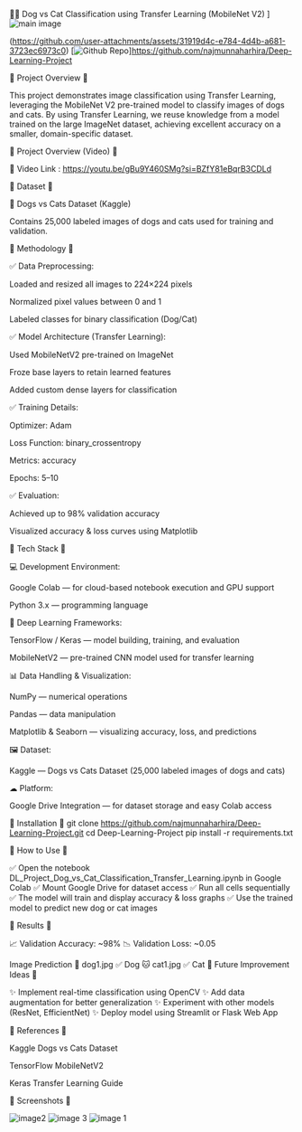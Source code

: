 🐶🐱 Dog vs Cat Classification using Transfer Learning (MobileNet V2)
]
![main image ](https://github.com/user-attachments/assets/bc9d4e90-7f7c-4ea4-84bf-77e95ce23430)

(https://github.com/user-attachments/assets/31919d4c-e784-4d4b-a681-3723ec6973c0) [![Github Repo](https://img.shields.io/badge/GitHub-najmunnaharhira%2FDeep--Learning--Project-blue?logo=github)]https://github.com/najmunnaharhira/Deep-Learning-Project

🔹 Project Overview 🔹

This project demonstrates image classification using Transfer Learning, leveraging the MobileNet V2 pre-trained model to classify images of dogs and cats.
By using Transfer Learning, we reuse knowledge from a model trained on the large ImageNet dataset, achieving excellent accuracy on a smaller, domain-specific dataset.

🔹 Project Overview (Video) 🔹

🎥 Video Link : https://youtu.be/gBu9Y460SMg?si=BZfY81eBqrB3CDLd


🔹 Dataset 🔹

📂 Dogs vs Cats Dataset (Kaggle)

Contains 25,000 labeled images of dogs and cats used for training and validation.

🔹 Methodology 🔹

✅ Data Preprocessing:

Loaded and resized all images to 224×224 pixels

Normalized pixel values between 0 and 1

Labeled classes for binary classification (Dog/Cat)

✅ Model Architecture (Transfer Learning):

Used MobileNetV2 pre-trained on ImageNet

Froze base layers to retain learned features

Added custom dense layers for classification

✅ Training Details:

Optimizer: Adam

Loss Function: binary_crossentropy

Metrics: accuracy

Epochs: 5–10

✅ Evaluation:

Achieved up to 98% validation accuracy

Visualized accuracy & loss curves using Matplotlib

🔹 Tech Stack 🔹

💻 Development Environment:

Google Colab — for cloud-based notebook execution and GPU support

Python 3.x — programming language

🧠 Deep Learning Frameworks:

TensorFlow / Keras — model building, training, and evaluation

MobileNetV2 — pre-trained CNN model used for transfer learning

📊 Data Handling & Visualization:

NumPy — numerical operations

Pandas — data manipulation

Matplotlib & Seaborn — visualizing accuracy, loss, and predictions

🖼 Dataset:

Kaggle — Dogs vs Cats Dataset (25,000 labeled images of dogs and cats)

☁ Platform:

Google Drive Integration — for dataset storage and easy Colab access

🔹 Installation 🔹
git clone https://github.com/najmunnaharhira/Deep-Learning-Project.git
cd Deep-Learning-Project
pip install -r requirements.txt

🔹 How to Use 🔹

✅ Open the notebook DL_Project_Dog_vs_Cat_Classification_Transfer_Learning.ipynb in Google Colab
✅ Mount Google Drive for dataset access
✅ Run all cells sequentially
✅ The model will train and display accuracy & loss graphs
✅ Use the trained model to predict new dog or cat images

🔹 Results 🔹

📈 Validation Accuracy: ~98%
📉 Validation Loss: ~0.05

Image	Prediction
🐶 dog1.jpg	✅ Dog
🐱 cat1.jpg	✅ Cat
🔹 Future Improvement Ideas 🔹

✨ Implement real-time classification using OpenCV
✨ Add data augmentation for better generalization
✨ Experiment with other models (ResNet, EfficientNet)
✨ Deploy model using Streamlit or Flask Web App

🔹 References 🔹

Kaggle Dogs vs Cats Dataset

TensorFlow MobileNetV2

Keras Transfer Learning Guide

🔹 Screenshots 🔹


![image2](https://github.com/user-attachments/assets/e980c6b9-e6d6-41ca-914a-f22125bbd8b3)
![image 3](https://github.com/user-attachments/assets/6b82cef5-6995-4d88-8e45-94acaf4c3d54)
![image 1](https://github.com/user-attachments/assets/8c7cf141-5923-459d-9879-8bb544222769)



